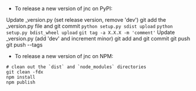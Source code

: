 - To release a new version of jnc on PyPI:

Update _version.py (set release version, remove 'dev')
git add the _version.py file and git commit
`python setup.py sdist upload`
`python setup.py bdist_wheel upload`
`git tag -a X.X.X -m 'comment'`
Update _version.py (add 'dev' and increment minor)
git add and git commit
git push
git push --tags

- To release a new version of jnc on NPM:

```
# clean out the `dist` and `node_modules` directories
git clean -fdx
npm install
npm publish
```